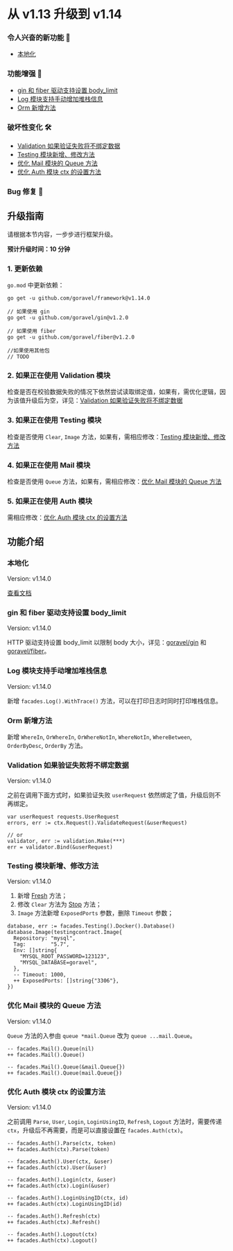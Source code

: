 # 从 v1.13 升级到 v1.14

### 令人兴奋的新功能 🎉

- [本地化](#本地化)

### 功能增强 🚀

- [gin 和 fiber 驱动支持设置 body_limit](#gin-和-fiber-驱动支持设置-body-limit)
- [Log 模块支持手动增加堆栈信息](#log-模块支持手动增加堆栈信息)
- [Orm 新增方法](#orm-新增方法)

### 破坏性变化 🛠

- [Validation 如果验证失败将不绑定数据](#validation-如果验证失败将不绑定数据)
- [Testing 模块新增、修改方法](#testing-模块新增-修改方法)
- [优化 Mail 模块的 Queue 方法](#优化-mail-模块的-queue-方法)
- [优化 Auth 模块 ctx 的设置方法](#优化-auth-模块-ctx-的设置方法)

### Bug 修复 🐛

## 升级指南

请根据本节内容，一步步进行框架升级。

**预计升级时间：10 分钟**

### 1. 更新依赖

`go.mod` 中更新依赖：

```
go get -u github.com/goravel/framework@v1.14.0

// 如果使用 gin
go get -u github.com/goravel/gin@v1.2.0

// 如果使用 fiber
go get -u github.com/goravel/fiber@v1.2.0

//如果使用其他包
// TODO
```

### 2. 如果正在使用 Validation 模块

检查是否在校验数据失败的情况下依然尝试读取绑定值，如果有，需优化逻辑，因为该值升级后为空，详见：[Validation 如果验证失败将不绑定数据](#validation-如果验证失败将不绑定数据)

### 3. 如果正在使用 Testing 模块

检查是否使用 `Clear`, `Image` 方法，如果有，需相应修改：[Testing 模块新增、修改方法](#testing-模块新增-修改方法)

### 4. 如果正在使用 Mail 模块

检查是否使用 `Queue` 方法，如果有，需相应修改：[优化 Mail 模块的 Queue 方法](#优化-mail-模块的-queue-方法)

### 5. 如果正在使用 Auth 模块

需相应修改：[优化 Auth 模块 ctx 的设置方法](#优化-auth-模块-ctx-的设置方法)

## 功能介绍

### 本地化

Version: v1.14.0

[查看文档](../digging-deeper/localization.md)

### gin 和 fiber 驱动支持设置 body_limit

Version: v1.14.0

HTTP 驱动支持设置 body_limit 以限制 body 大小，详见：[goravel/gin](https://github.com/goravel/gin/blob/c9d7706a6a04c05c8c33af5c97877a1ad2ea6362/README.md?plain=1#L54) 和 [goravel/fiber](https://github.com/goravel/fiber/blob/aa63ab657cd2b371fcda4df0090a41226f6c0704/README.md?plain=1#L56)。

### Log 模块支持手动增加堆栈信息

Version: v1.14.0

新增 `facades.Log().WithTrace()` 方法，可以在打印日志时同时打印堆栈信息。

### Orm 新增方法

新增 `WhereIn`, `OrWhereIn`, `OrWhereNotIn`, `WhereNotIn`, `WhereBetween`, `OrderByDesc`, `OrderBy` 方法。

### Validation 如果验证失败将不绑定数据

Version: v1.14.0

之前在调用下面方式时，如果验证失败 `userRequest` 依然绑定了值，升级后则不再绑定。

```
var userRequest requests.UserRequest
errors, err := ctx.Request().ValidateRequest(&userRequest)

// or
validator, err := validation.Make(***)
err = validator.Bind(&userRequest)
```

### Testing 模块新增、修改方法

Version: v1.14.0

1. 新增 [Fresh](../testing/getting-started.md#重置数据库) 方法；
2. 修改 `Clear` 方法为 [Stop](../testing/getting-started.md#卸载镜像) 方法；
3. `Image` 方法新增 `ExposedPorts` 参数，删除 `Timeout` 参数；

```
database, err := facades.Testing().Docker().Database()
database.Image(testingcontract.Image{
  Repository: "mysql",
  Tag:        "5.7",
  Env: []string{
    "MYSQL_ROOT_PASSWORD=123123",
    "MYSQL_DATABASE=goravel",
  },
  -- Timeout: 1000,
  ++ ExposedPorts: []string{"3306"},
})
```

### 优化 Mail 模块的 Queue 方法

Version: v1.14.0

`Queue` 方法的入参由 `queue *mail.Queue` 改为 `queue ...mail.Queue`。

```
-- facades.Mail().Queue(nil)
++ facades.Mail().Queue()

-- facades.Mail().Queue(&mail.Queue{})
++ facades.Mail().Queue(mail.Queue{})
```

### 优化 Auth 模块 ctx 的设置方法

Version: v1.14.0

之前调用 `Parse`, `User`, `Login`, `LoginUsingID`, `Refresh`, `Logout` 方法时，需要传递 `ctx`，升级后不再需要，而是可以直接设置在 `facades.Auth(ctx)`。

```
-- facades.Auth().Parse(ctx, token)
++ facades.Auth(ctx).Parse(token)

-- facades.Auth().User(ctx, &user)
++ facades.Auth(ctx).User(&user)

-- facades.Auth().Login(ctx, &user)
++ facades.Auth(ctx).Login(&user)

-- facades.Auth().LoginUsingID(ctx, id)
++ facades.Auth(ctx).LoginUsingID(id)

-- facades.Auth().Refresh(ctx)
++ facades.Auth(ctx).Refresh()

-- facades.Auth().Logout(ctx)
++ facades.Auth(ctx).Logout()
```